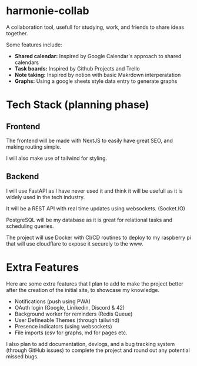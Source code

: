 # harmonie-collab
A collaboration tool, usefull for studying, work, and friends to share ideas together.

Some features include:
- **Shared calendar:** Inspired by Google Calendar's approach to shared calendars
- **Task boards:** Inspired by Github Projects and Trello
- **Note taking:** Inspired by notion with basic Makrdown interperatation
- **Graphs:** Using a google sheets style data entry to generate graphs

# Tech Stack (planning phase)

## Frontend

The frontend will be made with NextJS to easily have great SEO, and making routing simple.

I will also make use of tailwind for styling.

## Backend

I will use FastAPI as I have never used it and think it will be usefull as it is widely used in the tech industry.

It will be a REST API with real time updates using websockets. (Socket.IO)

PostgreSQL will be my database as it is great for relational tasks and scheduling queries.

The project will use Docker with CI/CD routines to deploy to my raspberry pi that will use cloudflare to expose it securely to the www.

# Extra Features

Here are some extra features that I plan to add to make the project better after the creation of the initial site, to showcase my knowledge.
- Notifications (push using PWA)
- OAuth login (Google, Linikedin, Discord & 42)
- Background worker for reminders (Redis Queue)
- User Defineable Themes (through tailwind)
- Presence indicators (using websockets)
- File imports (csv for graphs, md for pages etc.

I also plan to add documentation, devlogs, and a bug tracking system (through GitHub issues) to complete the project and round out any potential missed bugs.
